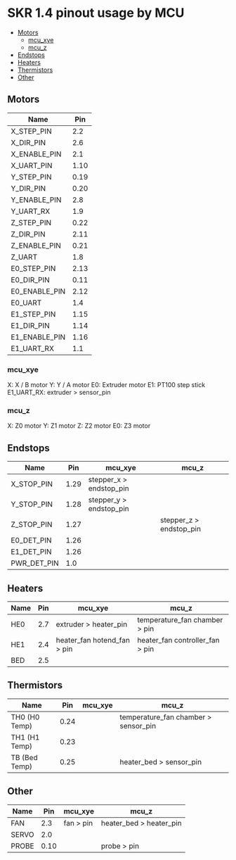 # SKR 1.4 pinout usage by MCU <!-- omit in toc -->

- [Motors](#motors)
  - [mcu_xye](#mcu_xye)
  - [mcu_z](#mcu_z)
- [Endstops](#endstops)
- [Heaters](#heaters)
- [Thermistors](#thermistors)
- [Other](#other)

## Motors
| Name          | Pin  |
|---------------|------|
| X_STEP_PIN    | 2.2  |
| X_DIR_PIN     | 2.6  |
| X_ENABLE_PIN  | 2.1  |
| X_UART_PIN    | 1.10 |
| Y_STEP_PIN    | 0.19 |
| Y_DIR_PIN     | 0.20 |
| Y_ENABLE_PIN  | 2.8  |
| Y_UART_RX     | 1.9  |
| Z_STEP_PIN    | 0.22 |
| Z_DIR_PIN     | 2.11 |
| Z_ENABLE_PIN  | 0.21 |
| Z_UART        | 1.8  |
| E0_STEP_PIN   | 2.13 |
| E0_DIR_PIN    | 0.11 |
| E0_ENABLE_PIN | 2.12 |
| E0_UART       | 1.4  |
| E1_STEP_PIN   | 1.15 |
| E1_DIR_PIN    | 1.14 |
| E1_ENABLE_PIN | 1.16 |
| E1_UART_RX    | 1.1  |

### mcu_xye
X: X / B motor
Y: Y / A motor
E0: Extruder motor
E1: PT100 step stick
E1_UART_RX: extruder > sensor_pin

### mcu_z
X: Z0 motor
Y: Z1 motor
Z: Z2 motor
E0: Z3 motor

## Endstops
| Name        | Pin  | mcu_xye                 | mcu_z                   |
|-------------|------|-------------------------|-------------------------|
| X_STOP_PIN  | 1.29 | stepper_x > endstop_pin |                         |
| Y_STOP_PIN  | 1.28 | stepper_y > endstop_pin |                         |
| Z_STOP_PIN  | 1.27 |                         | stepper_z > endstop_pin |
| E0_DET_PIN  | 1.26 |                         |                         |
| E1_DET_PIN  | 1.26 |                         |                         |
| PWR_DET_PIN | 1.0  |                         |                         |

## Heaters
| Name | Pin | mcu_xye                     | mcu_z                           |
|------|-----|-----------------------------|---------------------------------|
| HE0  | 2.7 | extruder > heater_pin       | temperature_fan chamber > pin   |
| HE1  | 2.4 | heater_fan hotend_fan > pin | heater_fan controller_fan > pin |
| BED  | 2.5 |                             |                                 |

## Thermistors
| Name           | Pin  | mcu_xye   | mcu_z                                |
|----------------|------|-----------|--------------------------------------|
| TH0 (H0 Temp)  | 0.24 |           | temperature_fan chamber > sensor_pin |
| TH1 (H1 Temp)  | 0.23 |           |                                      |
| TB  (Bed Temp) | 0.25 |           | heater_bed > sensor_pin              |

## Other
| Name  | Pin  | mcu_xye   | mcu_z                   |
|-------|------|-----------|-------------------------|
| FAN   | 2.3  | fan > pin | heater_bed > heater_pin |
| SERVO | 2.0  |           |                         |
| PROBE | 0.10 |           | probe > pin             | 
